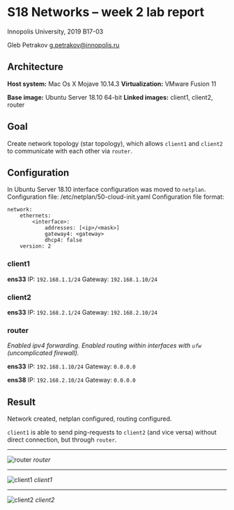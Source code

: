# S18 Networks – week 2 lab report

Innopolis University, 2019
B17-03

Gleb Petrakov
g.petrakov@innopolis.ru


## Architecture

**Host system:** Mac Os X Mojave 10.14.3
**Virtualization:** VMware Fusion 11

**Base image:** Ubuntu Server 18.10 64-bit
**Linked images:** client1, client2, router

## Goal

Create network topology (star topology), which allows `client1` and `client2` to communicate with each other via `router`.

## Configuration

In Ubuntu Server 18.10 interface configuration was moved to `netplan`. 
Configuration file: /etc/netplan/50-cloud-init.yaml
Configuration file format:
```
network:
    ethernets:
        <interface>:
            addresses: [<ip>/<mask>]
            gateway4: <gateway>
            dhcp4: false
    version: 2
```

### client1

**ens33**
IP: `192.168.1.1/24`
Gateway: `192.168.1.10/24`


### client2

**ens33**
IP: `192.168.2.1/24`
Gateway: `192.168.2.10/24`


### router

*Enabled ipv4 forwarding.*
*Enabled routing within interfaces with `ufw` (uncomplicated firewall).*

**ens33**
IP: `192.168.1.10/24`
Gateway: `0.0.0.0`

**ens38**
IP: `192.168.2.10/24`
Gateway: `0.0.0.0`

## Result

Network created, netplan configured, routing configured.

`client1` is able to send ping-requests to `client2` (and vice versa) without direct connection, but through `router`.

---

![router](https://i.imgur.com/dfU4eeM.png)
*router*

---

![client1](https://i.imgur.com/C70mT7F.png)
*client1*

---

![client2](https://i.imgur.com/7IjIBgh.png)
*client2*



